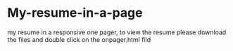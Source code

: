 # My-resume-in-a-page
my resume in a responsive one pager, to view the resume please download the files and double click on the onpager.html fild
